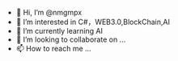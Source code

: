 - 👋 Hi, I’m @nmgmpx
- 👀 I’m interested in C#，WEB3.0,BlockChain,AI
- 🌱 I’m currently learning AI
- 💞️ I’m looking to collaborate on ...
- 📫 How to reach me ...

<!---
nmgmpx/nmgmpx is a ✨ special ✨ repository because its `README.md` (this file) appears on your GitHub profile.
You can click the Preview link to take a look at your changes.
--->
